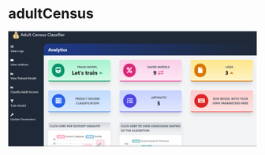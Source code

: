 # adultCensus

![alt text](https://github.com/sahrudaysherla/Adult-Census-Prediction/raw/main/showcase/dashboard.png)
